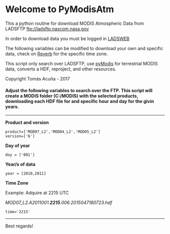 # Welcome to PyModisAtm

This a python routine for download MODIS Atmospheric Data from LADSFTP ftp://ladsftp.nascom.nasa.gov

In order to download data you must be logged in [LADSWEB](https://ladsweb.modaps.eosdis.nasa.gov/profile/login/)

The following variables can be modified to download your own and specific data, check on [Reverb](https://reverb.echo.nasa.gov/reverb/) for the specific time zone. 

This script only search over LADSFTP, use [pyModis](http://www.pymodis.org) for terrestrial MODIS data, converts a HDF, reproject, and other resources. 

Copyright Tomás Acuña - 2017 

#### Adjust the following variables to search over the FTP. This script will create a MODIS folder (C:/MODIS) with the selected products, downloading each HDF file for and specific hour and day for the givin years. 
_________________________________________

**Product and version**
```
product=['MOD07_L2','MOD04_L2','MOD05_L2']
version=['6'] 
```
**Day of year**
```
doy = ['001']
```
**Year/s of data**
```
year = [2010,2011]
```
**Time Zone**

Example: Adquire at 2215 UTC 

_MOD07_L2.A2011001.**2215**.006.2015047180723.hdf_
```
time='2215'
```
__________________________________________

Best regards!
